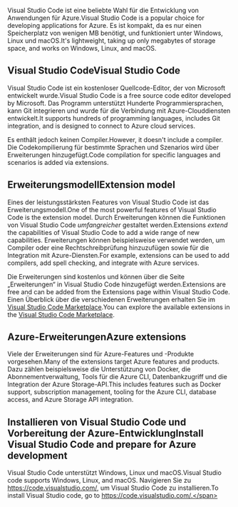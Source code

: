 <span data-ttu-id="1a88b-101">Visual Studio Code ist eine beliebte Wahl für die Entwicklung von Anwendungen für Azure.</span><span class="sxs-lookup"><span data-stu-id="1a88b-101">Visual Studio Code is a popular choice for developing applications for Azure.</span></span> <span data-ttu-id="1a88b-102">Es ist kompakt, da es nur einen Speicherplatz von wenigen MB benötigt, und funktioniert unter Windows, Linux und macOS.</span><span class="sxs-lookup"><span data-stu-id="1a88b-102">It's lightweight, taking up only megabytes of storage space, and works on Windows, Linux, and macOS.</span></span>

## <a name="visual-studio-code"></a><span data-ttu-id="1a88b-103">Visual Studio Code</span><span class="sxs-lookup"><span data-stu-id="1a88b-103">Visual Studio Code</span></span>

<span data-ttu-id="1a88b-104">Visual Studio Code ist ein kostenloser Quellcode-Editor, der von Microsoft entwickelt wurde.</span><span class="sxs-lookup"><span data-stu-id="1a88b-104">Visual Studio Code is a free source code editor developed by Microsoft.</span></span> <span data-ttu-id="1a88b-105">Das Programm unterstützt Hunderte Programmiersprachen, kann Git integrieren und wurde für die Verbindung mit Azure-Clouddiensten entwickelt.</span><span class="sxs-lookup"><span data-stu-id="1a88b-105">It supports hundreds of programming languages, includes Git integration, and is designed to connect to Azure cloud services.</span></span>

<span data-ttu-id="1a88b-106">Es enthält jedoch keinen Compiler.</span><span class="sxs-lookup"><span data-stu-id="1a88b-106">However, it doesn't include a compiler.</span></span> <span data-ttu-id="1a88b-107">Die Codekompilierung für bestimmte Sprachen und Szenarios wird über Erweiterungen hinzugefügt.</span><span class="sxs-lookup"><span data-stu-id="1a88b-107">Code compilation for specific languages and scenarios is added via extensions.</span></span>

## <a name="extension-model"></a><span data-ttu-id="1a88b-108">Erweiterungsmodell</span><span class="sxs-lookup"><span data-stu-id="1a88b-108">Extension model</span></span>

<span data-ttu-id="1a88b-109">Eines der leistungsstärksten Features von Visual Studio Code ist das Erweiterungsmodell.</span><span class="sxs-lookup"><span data-stu-id="1a88b-109">One of the most powerful features of Visual Studio Code is the extension model.</span></span> <span data-ttu-id="1a88b-110">Durch Erweiterungen können die Funktionen von Visual Studio Code _umfangreicher_ gestaltet werden.</span><span class="sxs-lookup"><span data-stu-id="1a88b-110">Extensions _extend_ the capabilities of Visual Studio Code to add a wide range of new capabilities.</span></span> <span data-ttu-id="1a88b-111">Erweiterungen können beispielsweise verwendet werden, um Compiler oder eine Rechtschreibprüfung hinzuzufügen sowie für die Integration mit Azure-Diensten.</span><span class="sxs-lookup"><span data-stu-id="1a88b-111">For example, extensions can be used to add compilers, add spell checking, and integrate with Azure services.</span></span>

<span data-ttu-id="1a88b-112">Die Erweiterungen sind kostenlos und können über die Seite „Erweiterungen“ in Visual Studio Code hinzugefügt werden.</span><span class="sxs-lookup"><span data-stu-id="1a88b-112">Extensions are free and can be added from the Extensions page within Visual Studio Code.</span></span> <span data-ttu-id="1a88b-113">Einen Überblick über die verschiedenen Erweiterungen erhalten Sie im [Visual Studio Code Marketplace](https://marketplace.visualstudio.com/).</span><span class="sxs-lookup"><span data-stu-id="1a88b-113">You can explore the available extensions in the [Visual Studio Code Marketplace](https://marketplace.visualstudio.com/).</span></span>

## <a name="azure-extensions"></a><span data-ttu-id="1a88b-114">Azure-Erweiterungen</span><span class="sxs-lookup"><span data-stu-id="1a88b-114">Azure extensions</span></span>

<span data-ttu-id="1a88b-115">Viele der Erweiterungen sind für Azure-Features und -Produkte vorgesehen.</span><span class="sxs-lookup"><span data-stu-id="1a88b-115">Many of the extensions target Azure features and products.</span></span> <span data-ttu-id="1a88b-116">Dazu zählen beispielsweise die Unterstützung von Docker, die Abonnementverwaltung, Tools für die Azure CLI, Datenbankzugriff und die Integration der Azure Storage-API.</span><span class="sxs-lookup"><span data-stu-id="1a88b-116">This includes features such as Docker support, subscription management, tooling for the Azure CLI, database access, and Azure Storage API integration.</span></span>

## <a name="install-visual-studio-code-and-prepare-for-azure-development"></a><span data-ttu-id="1a88b-117">Installieren von Visual Studio Code und Vorbereitung der Azure-Entwicklung</span><span class="sxs-lookup"><span data-stu-id="1a88b-117">Install Visual Studio Code and prepare for Azure development</span></span>

<span data-ttu-id="1a88b-118">Visual Studio Code unterstützt Windows, Linux und macOS.</span><span class="sxs-lookup"><span data-stu-id="1a88b-118">Visual Studio code supports Windows, Linux, and macOS.</span></span> <span data-ttu-id="1a88b-119">Navigieren Sie zu https://code.visualstudio.com/, um Visual Studio Code zu installieren.</span><span class="sxs-lookup"><span data-stu-id="1a88b-119">To install Visual Studio code, go to https://code.visualstudio.com/.</span></span>
